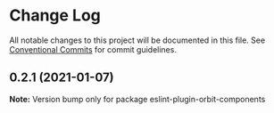# Change Log

All notable changes to this project will be documented in this file.
See [Conventional Commits](https://conventionalcommits.org) for commit guidelines.

## 0.2.1 (2021-01-07)

**Note:** Version bump only for package eslint-plugin-orbit-components
